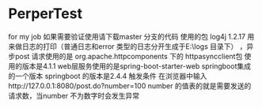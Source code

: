 # PerperTest
for  my job
如果需要验证使用请下载master 分支的代码
使用的包 log4j 1.2.17 用来做日志的打印（普通日志和error 类型的日志分开生成于E:\logs 目录下） ，异步post 请求使用的是 org.apache.httpcomponents 下的 httpasyncclient包 使用的版本是4.1.1
web层服务使用的是spring-boot-starter-web springboot集成的一个版本 springboot 的版本是2.4.4
触发条件  在浏览器中输入http://127.0.0.1:8080/post.do?number=100  number 的值表的就是需要发送的请求数，当number 不为数字时会发生异常
